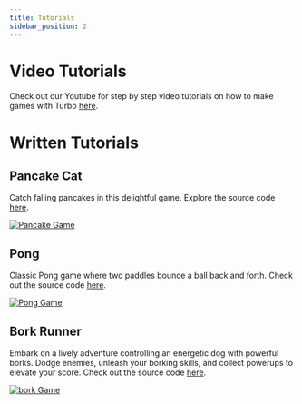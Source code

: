 ```yaml
---
title: Tutorials
sidebar_position: 2
---
```


<!-- import DocCardList from '@theme/DocCardList'; -->

# Video Tutorials

Check out our Youtube for step by step video tutorials on how to make games with Turbo
[here](https://www.youtube.com/@makegamesfast/videos).

# Written Tutorials

## Pancake Cat

Catch falling pancakes in this delightful game. Explore the source code [here](https://github.com/super-turbo-society/turbo-demos/tree/main/pancake-cat).

[![Pancake Game](/pancakegame.png)](https://github.com/super-turbo-society/turbo-demos/tree/main/pancake-cat)

## Pong

Classic Pong game where two paddles bounce a ball back and forth. Check out the source code [here](https://github.com/super-turbo-society/turbo-demos/tree/main/pong).

[![Pong Game](/pongs.png)](https://github.com/super-turbo-society/turbo-demos/tree/main/pong)

## Bork Runner

Embark on a lively adventure controlling an energetic dog with powerful borks. Dodge enemies, unleash your borking skills, and collect powerups to elevate your score.
Check out the source code [here](https://github.com/super-turbo-society/turbo-demos/tree/main/bork-runner).

[![bork Game](/bork.png)](https://github.com/super-turbo-society/turbo-demos/tree/main/bork-runner)
